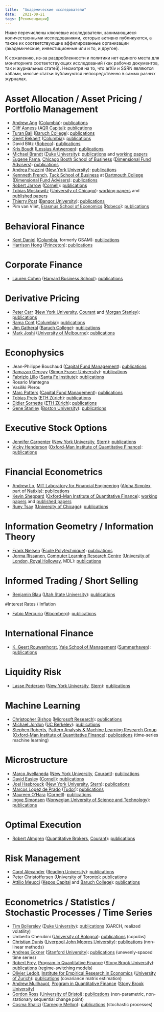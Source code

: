 ```yaml
---
title:  "Академические исследователи"
date:   2021-09-21
tags: [Рекомендации]
---
```


Ниже перечислены ключевые исследователи, занимающиеся количественными исследованиями, которые активно публикуются, а также их соответствующие аффилированные организации (академические, инвестиционные или и то, и другое).

К сожалению, из-за раздробленности и политики нет единого места для мониторинга соответствующих исследований (как рабочих документов, так и журнальных статей). Несмотря на то, что arXiv и SSRN являются хабами, многие статьи публикуются непосредственно в самых разных журналах.


# Asset Allocation / Asset Pricing / Portfolio Management

*   [Andrew Ang](http://www.columbia.edu/~aa610/) ([Columbia](http://www.cfm.fr)): [publications](http://papers.ssrn.com/sol3/cf_dev/AbsByAuth.cfm?per_id=94010)
*   [Cliff Asness](http://www.aqrcapital.com/cliff.htm) ([AQR Capital](http://aqr.com/)): [publications](http://papers.ssrn.com/sol3/cf_dev/AbsByAuth.cfm?per_id=77768)
*   [Turan Bali](http://faculty.baruch.cuny.edu/tbali/) ([Baruch College](http://www.baruch.cuny.edu/)): [publications](http://papers.ssrn.com/sol3/cf_dev/AbsByAuth.cfm?per_id=235620)
*   [Geert Bekaert](http://www0.gsb.columbia.edu/faculty/gbekaert/) ([Columbia](http://www.cfm.fr)): [publications](http://www0.gsb.columbia.edu/faculty/gbekaert/research.html)
*   David Blitz ([Robeco](http://www.robeco.com)): [publications](http://papers.ssrn.com/sol3/cf_dev/AbsByAuth.cfm?per_id=113731)
*   [Kris Boudt](http://www.econ.kuleuven.be/public/n06054/) ([Lessius Antwerpen](http://www.lessius.eu/english/)): [publications](http://www.econ.kuleuven.be/public/n06054/)
*   [Michael Brandt](http://www.duke.edu/~mbrandt/) ([Duke University](http://www.duke.edu)): [publications](http://www.duke.edu/~mbrandt/publications.html) and [working papers](http://www.duke.edu/~mbrandt/working.html)
*   [Eugene Fama](http://www.chicagobooth.edu/faculty/bio.aspx?person_id=12824813568), [Chicago Booth School of Business](http://www.chicagobooth.edu) ([Dimensional Fund Advisers](http://www.dfaus.com/)): [publications](http://papers.ssrn.com/sol3/cf_dev/AbsByAuth.cfm?per_id=998)
*   [Andrea Frazzini](http://www.econ.yale.edu/~af227/) ([New York University](http://www.stern.nyu.edu/)): [publications](http://www.econ.yale.edu/~af227/)
*   [Kennneth French](http://mba.tuck.dartmouth.edu/pages/faculty/ken.french/index.html), [Tuck School of Business](http://www.tuck.dartmouth.edu/) at [Dartmouth College](http://www.dartmouth.edu/) ([Dimensional Fund Advisers](http://www.dfaus.com/)): [publications](http://papers.ssrn.com/sol3/cf_dev/AbsByAuth.cfm?per_id=1455)
*   [Robert Jarrow](http://www.johnson.cornell.edu/Faculty-And-Research/Profile.aspx?id=raj15) ([Cornell](http://www.johnson.cornell.edu)): [publications](http://www.johnson.cornell.edu/Faculty-And-Research/Profile.aspx?id=raj15)
*   [Tobias Moskowitz](http://faculty.chicagobooth.edu/tobias.moskowitz/index.html) ([University of Chicago](http://www.chicagobooth.edu)): [working papers](http://faculty.chicagobooth.edu/tobias.moskowitz/research/papers.html) and [published papers](http://faculty.chicagobooth.edu/tobias.moskowitz/research/index.html)
*   [Thierry Post](http://www.bangor.ac.uk/business/staff/theirry_post.php.en) ([Bangor University](http://www.bangor.ac.uk/)): [publications](http://www.bangor.ac.uk/business/staff/theirry_post.php.en)
*   Pim van Vliet, [Erasmus School of Economics](http://www.eur.nl/ese) ([Robeco](http://www.robeco.com)): [publications](http://papers.ssrn.com/sol3/cf_dev/AbsByAuth.cfm?per_id=296465)

# Behavioral Finance

*   [Kent Daniel](http://www.columbia.edu/~kd2371/) ([Columbia](http://www.cfm.fr), formerly GSAM): [publications](http://www.columbia.edu/~kd2371/#Publications)
*   [Harrison Hong](http://www.princeton.edu/~hhong/) ([Princeton](http://www.princeton.edu)): [publications](http://www.princeton.edu/~hhong/)

# Corporate Finance

*   [Lauren Cohen](http://www.people.hbs.edu/lcohen) ([Harvard Business School](http://www.hbs.edu)): [publications](http://www.people.hbs.edu/lcohen)

# Derivative Pricing

*   [Peter Carr](http://math.nyu.edu/research/carrp/) ([New York University](http://www.stern.nyu.edu/), [Courant](http://www.cims.nyu.edu/) and [Morgan Stanley](http://www.morganstanley.com/)): [publications](http://math.nyu.edu/research/carrp/research.html)
*   [Rama Cont](http://www.ieor.columbia.edu/fac-bios/cont/faculty.html) ([Columbia](http://www.cfm.fr)): [publications](http://papers.ssrn.com/sol3/cf_dev/AbsByAuth.cfm?per_id=1114)
*   [Jim Gatheral](http://faculty.baruch.cuny.edu/jgatheral/) ([Baruch College](http://www.baruch.cuny.edu/)): [publications](http://faculty.baruch.cuny.edu/jgatheral/)
*   [Mark Joshi](http://www.markjoshi.com/) ([University of Melbourne](http://www.unimelb.edu.au/)): [publications](http://www.markjoshi.com/downloads/index.htm)

# Econophysics

*   Jean-Philippe Bouchaud ([Capital Fund Management](http://www.cfm.fr)): [publications](http://www.cfm.fr/us/publications.php)
*   [Ramazan Gençay](http://www.sfu.ca/~rgencay/) ([Simon Fraser University](http://www.sfu.ca/)): [publications](http://www.sfu.ca/~rgencay/jarticles.html)
*   [Fabrizio Lillo](http://www.santafe.edu/about/people/profile/Fabrizio%20Lillo) ([Santa Fe Institute](http://www.santafe.edu)): [publications](http://www.informatik.uni-trier.de/~ley/db/indices/a-tree/l/Lillo:Fabrizio.html)
*   Rosario Mantegna
*   Vasiliki Plerou
*   [Marc Potters](http://ideas.repec.org/e/ppo42.html) ([Capital Fund Management](http://www.cfm.fr)): [publications](http://www.cfm.fr/us/publications.php)
*   [Tobias Preis](http://www.tobiaspreis.de) ([ETH Zürich](http://www.soms.ethz.ch)): [publications](http://www.tobiaspreis.de/econophysics.html)
*   [Didier Sornette](http://www.er.ethz.ch/people/sornette) ([ETH Zürich](http://www.er.ethz.ch)): [publications](http://www.er.ethz.ch/publications)
*   [Gene Stanley](http://polymer.bu.edu/hes) ([Boston University](http://www.bu.edu/)): [publications](http://polymer.bu.edu/~hes/econophysics)

# Executive Stock Options

*   [Jennifer Carpenter](http://people.stern.nyu.edu/jcarpen0/) ([New York University](http://www.stern.nyu.edu/), [Stern](http://www.stern.nyu.edu/)): [publications](http://people.stern.nyu.edu/jcarpen0/main.htm#research)
*   [Vicky Henderson](http://www.oxford-man.ox.ac.uk/people/members_henderson.html) ([Oxford-Man Institute of Quantitative Finance](http://www.oxford-man.ox.ac.uk/index.html)<a>):</a> [publications](http://users.ox.ac.uk/~oxma0006/)

# Financial Econometrics

*   [Andrew Lo](http://web.mit.edu/alo/www/), [MIT Laboratory for Financial Engineering](http://lfe.mit.edu/) ([Alpha Simplex](http://www.alphasimplex.com/), part of [Natixis](http://www.globalam.natixis.com/en/index.php)): [publications](http://web.mit.edu/alo/www/articles.html)
*   [Kevin Sheppard](http://www.kevinsheppard.com/) ([Oxford-Man Institute of Quantitative Finance](http://www.oxford-man.ox.ac.uk/index.html)<a>):</a> [working papers](http://www.kevinsheppard.com/wiki/Working_Papers) and [published papers](http://www.kevinsheppard.com/wiki/Published_Papers)
*   [Ruey Tsay](http://www.chicagobooth.edu/faculty/bio.aspx?person_id=12825860096) ([University of Chicago](http://www.chicagobooth.edu)): [publications](http://www.lib.uchicago.edu/e/busecon/busfac/Tsay.html)

# Information Geometry / Information Theory

*   [Frank Nielsen](http://www.lix.polytechnique.fr/~nielsen/) ([École Polytechnique](http://www.polytechnique.fr/jsp/accueil.jsp?CODE=36392593&LANGUE=1)): [publications](http://www.lix.polytechnique.fr/~nielsen/)
*   [Jorma Rissanen](http://www.mdl-research.org/jorma.rissanen/), [Computer Learning Research Centre](http://www.clrc.rhul.ac.uk/) ([University of London, Royal Holloway](http://www.rhul.ac.uk/home.aspx), MDL): [publications](http://www.informatik.uni-trier.de/~ley/db/indices/a-tree/r/Rissanen:Jorma.html)

# Informed Trading / Short Selling

*   [Benjamin Blau](http://sites.google.com/site/blaufinance/) ([Utah State University](http://huntsman.usu.edu)): [publications](http://papers.ssrn.com/sol3/cf_dev/AbsByAuth.cfm?per_id=608347)

#Interest Rates / Inflation

*   [Fabio Mercurio](http://www.fabiomercurio.it/) ([Bloomberg](http://www.bloomberg.com/)): [publications](http://www.fabiomercurio.it/publications.html)

# International Finance 

*   [K. Geert Rouwenhorst](http://som.yale.edu/~geert/), [Yale School of Management](http://som.yale.edu) ([Summerhaven](http://www.summerhavenim.com)): [publications](http://som.yale.edu/~geert/Papers.html)

# Liquidity Risk

*   [Lasse Pedersen](http://pages.stern.nyu.edu/~lpederse/) ([New York University](http://www.stern.nyu.edu/), [Stern](http://www.stern.nyu.edu/)): [publications](http://www.stern.nyu.edu/~lpederse/research.htm)

# Machine Learning

*   [Christopher Bishop](http://research.microsoft.com/en-us/um/people/cmbishop/) ([Microsoft Research](http://research.microsoft.com/en-us/)): [publications](http://research.microsoft.com/en-us/um/people/cmbishop/publications.htm)
*   [Michael Jordon](http://www.cs.berkeley.edu/~jordan) ([UC Berkeley](http://www.cs.berkeley.edu)): [publications](http://www.cs.berkeley.edu/~jordan/publications.html)
*   [Stephen Roberts](http://www.robots.ox.ac.uk/~sjrob/), [Pattern Analysis & Machine Learning Research Group](http://www.robots.ox.ac.uk/~parg/) ([Oxford-Man Institute of Quantitative Finance](http://www.oxford-man.ox.ac.uk/index.html)<a>):</a> [publications](http://www.robots.ox.ac.uk/~parg/publications.html) (time-series machine learning)

# Microstructure

*   [Marco Avellaneda](http://math.nyu.edu/faculty/avellane/) ([New York University](http://www.stern.nyu.edu/), [Courant](http://www.cims.nyu.edu/)): [publications](http://math.nyu.edu/faculty/avellane/Papers.html)
*   [David Easley](http://www.arts.cornell.edu/econ/deasley) ([Cornell](http://www.johnson.cornell.edu)): [publications](http://papers.ssrn.com/sol3/cf_dev/AbsByAuth.cfm?per_id=58370l)
*   [Joel Hasbrouck](http://pages.stern.nyu.edu/~jhasbrou/) ([New York University](http://www.stern.nyu.edu/), [Stern](http://www.stern.nyu.edu/)): [publications](http://pages.stern.nyu.edu/~jhasbrou/Research/WorkingPaperIndex.htm)
*   [Marcos Lopez de Prado](http://home.comcast.net/~lemavia/index.html) ([Tudor](https://www.tudorfunds.com)): [publications](http://papers.ssrn.com/sol3/cf_dev/AbsByAuth.cfm?per_id=434076)
*   [Maureen O’Hara](http://www.johnson.cornell.edu/Faculty-And-Research/Profile.aspx?id=mo19) ([Cornell](http://www.johnson.cornell.edu)): [publications](http://papers.ssrn.com/sol3/cf_dev/AbsByAuth.cfm?per_id=434076p)
*   [Ingve Simonsen](http://web.phys.ntnu.no/~ingves/) ([Norwegian University of Science and Technology](http://www.ntnu.no/)): [publications](http://web.phys.ntnu.no/~ingves/Science/Publications/)

# Optimal Execution

*   [Robert Almgren](http://www.courant.nyu.edu/~almgren/) ([Quantitative Brokers](http://quantitativebrokers.com/), [Courant](http://www.cims.nyu.edu/)): [publications](http://www.courant.nyu.edu/~almgren/pubs.html)

# Risk Management

*   [Carol Alexander](http://www.icmacentre.ac.uk/about_us/academic_staff/professor_carol_alexander) ([Reading University](http://www.reading.ac.uk/)): [publications](http://www.carolalexander.org/research.php)
*   [Peter Christoffersen](http://www.christoffersen.com/) ([University of Toronto](http://www.rotman.utoronto.ca)): [publications](http://www.christoffersen.com/pc_research.asp)
*   [Attilio Meucci](http://www.symmys.com/attilio-meucci/resume) ([Kepos Capital](https://www.keposcapital.com/) and [Baruch College](http://www.baruch.cuny.edu/)): [publications](http://www.symmys.com/attilio-meucci/publications)

# Econometrics / Statistics / Stochastic Processes / Time Series

*   [Tim Bollerslev](http://public.econ.duke.edu/Econ/Faculty/Users//tbollerslev.html) ([Duke University](http://www.duke.edu)): [publications](http://papers.ssrn.com/sol3/cf_dev/AbsByAuth.cfm?per_id=17698) (GARCH, realized volatility)
*   Umberto Cherubini ([University of Bologna](http://www.eng.unibo.it)): [publications](http://papers.ssrn.com/sol3/cf_dev/AbsByAuth.cfm?per_id=269869) (copulas)
*   [Christian Dunis](http://www.dunis.co.uk/) ([Liverpool John Moores University](http://www.ljmu.ac.uk/)): [publications](http://www.dunis.co.uk/publications.html) (non-linear methods)
*   [Andreas Eckner](http://www.eckner.com/index.html) ([Stanford University](http://www.stanford.edu/)): [publications](http://www.eckner.com/research.html) (unevenly-spaced time series)
*   [Robert Frey](http://www.ams.sunysb.edu/~frey/), [Program in Quantitative Finance](http://www.ams.sunysb.edu/~frey/QuantitativeFinance) ([Stony Brook University](http://www.stonybrook.edu/)): [publications](http://www.ams.sunysb.edu/~frey/Research/index.html) (regime-switching models)
*   [Olivier Ledoit](http://www.ledoit.net/index.htm), [Institute for Empirical Research in Economics](http://www.iew.uzh.ch/index_en.html) ([University of Zurich](http://www.uzh.ch/index_en.html)): [publications](http://www.ledoit.net/research.htm) (covariance matrix estimation)
*   [Andrew Mullhaupt](http://pw1.netcom.com/~amullhau/DEFAULT.HTM), [Program in Quantitative Finance](http://www.ams.sunysb.edu/~frey/QuantitativeFinance) ([Stony Brook University](http://www.stonybrook.edu/))
*   [Gordon Ross](http://gordonjross.co.uk/) ([University of Bristol](http://www.bris.ac.uk/)): [publications](http://gordonjross.co.uk/publications.html) (non-parametric, non-stationary sequential change point)
*   [Cosma Shalizi](http://ideas.repec.org/e/ppo42.html) ([Carnegie Mellon](http://www.stat.cmu.edu/)): [publications](http://www.cscs.umich.edu/~crshalizi/research/) (stochastic processes)

